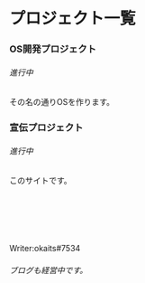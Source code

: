 # プロジェクト一覧

### OS開発プロジェクト
###### 進行中
その名の通りOSを作ります。

### 宣伝プロジェクト
###### 進行中
このサイトです。
<br><br><br><br><br><br><br>
Writer:okaits#7534
###### ブログも経営中です。
